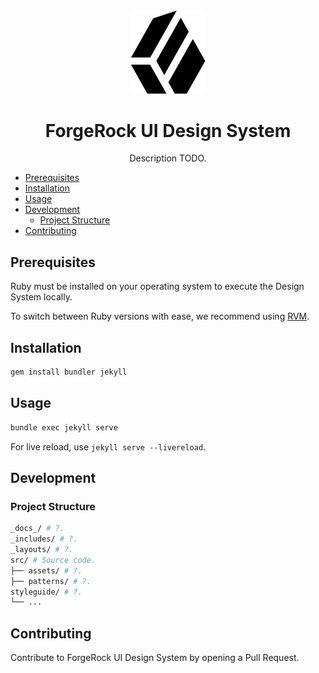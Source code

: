 <div align="center">
  <img width="120" src="logo.png">
  <h1>ForgeRock UI Design System</h1>
  Description TODO.
  <p>
</div>

- [Prerequisites](#prerequisites)
- [Installation](#installation)
- [Usage](#usage)
- [Development](#development)
  - [Project Structure](#project-structure)
- [Contributing](#contributing)

## Prerequisites

Ruby must be installed on your operating system to execute the Design System locally.

To switch between Ruby versions with ease, we recommend using [RVM](rvm).

## Installation

```sh
gem install bundler jekyll
```

## Usage

```sh
bundle exec jekyll serve
```

For live reload, use `jekyll serve --livereload`.

## Development

### Project Structure

```sh
_docs_/ # ?.
_includes/ # ?.
_layouts/ # ?.
src/ # Source code.
├── assets/ # ?.
├── patterns/ # ?.
styleguide/ # ?.
└── ...
```

## Contributing

Contribute to ForgeRock UI Design System by opening a Pull Request.

[rvm]: https://rvm.io
